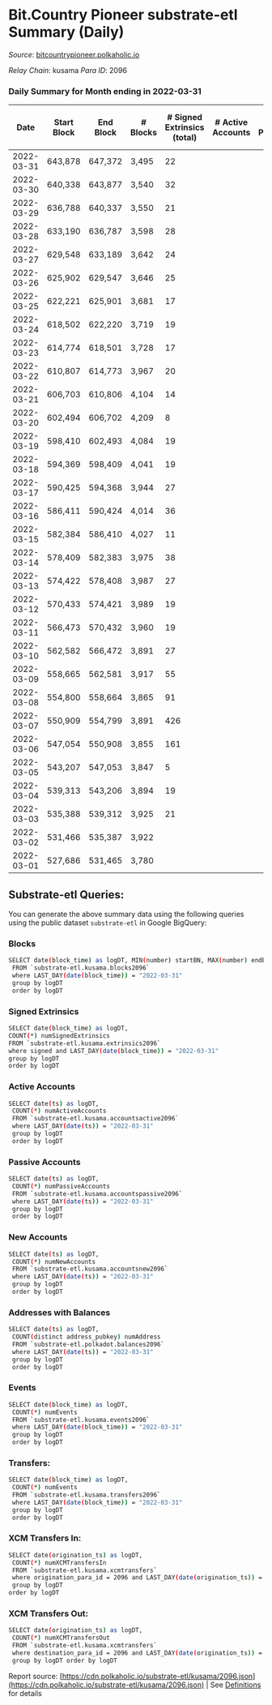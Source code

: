# Bit.Country Pioneer substrate-etl Summary (Daily)

_Source_: [bitcountrypioneer.polkaholic.io](https://bitcountrypioneer.polkaholic.io)

*Relay Chain*: kusama
*Para ID*: 2096



### Daily Summary for Month ending in 2022-03-31


| Date | Start Block | End Block | # Blocks | # Signed Extrinsics (total) | # Active Accounts | # Passive | # New | # Addresses with Balances | # Events | # Transfers | # XCM Transfers In | # XCM Transfers Out | Issues | 
| ---- | ----------- | --------- | -------- | --------------------------- | ----------------- | --------- | ----- | ------------------------- | -------- | ----------- | ------------------ | ------------------- | ------ |
| 2022-03-31 | 643,878 | 647,372 | 3,495 | 22 |  |  |  | 15,096 | 7,815 | 819  |   |   |  |
| 2022-03-30 | 640,338 | 643,877 | 3,540 | 32 |  |  |  | 15,046 | 8,031 | 890  |   |   |  |
| 2022-03-29 | 636,788 | 640,337 | 3,550 | 21 |  |  |  | 14,996 | 7,957 | 852  |   |   |  |
| 2022-03-28 | 633,190 | 636,787 | 3,598 | 28 |  |  |  | 14,946 | 8,086 | 847  |   |   |  |
| 2022-03-27 | 629,548 | 633,189 | 3,642 | 24 |  |  |  | 14,896 | 8,147 | 1,160  |   |   |  |
| 2022-03-26 | 625,902 | 629,547 | 3,646 | 25 |  |  |  | 14,696 | 8,360 | 1,042  |   |   |  |
| 2022-03-25 | 622,221 | 625,901 | 3,681 | 17 |  |  |  | 14,646 | 8,130 | 786  |   |   |  |
| 2022-03-24 | 618,502 | 622,220 | 3,719 | 19 |  |  |  | 14,596 | 8,252 | 919  |   |   |  |
| 2022-03-23 | 614,774 | 618,501 | 3,728 | 17 |  |  |  | 14,496 | 8,060 | 623  |   |   |  |
| 2022-03-22 | 610,807 | 614,773 | 3,967 | 20 |  |  |  | 14,446 | 8,691 | 859  |   |   |  |
| 2022-03-21 | 606,703 | 610,806 | 4,104 | 14 |  |  |  | 14,346 | 8,736 | 561  |   |   |  |
| 2022-03-20 | 602,494 | 606,702 | 4,209 | 8 |  |  |  | 14,296 | 8,825 | 565  |   |   |  |
| 2022-03-19 | 598,410 | 602,493 | 4,084 | 19 |  |  |  | 14,196 | 8,927 | 766  |   |   |  |
| 2022-03-18 | 594,369 | 598,409 | 4,041 | 19 |  |  |  | 14,146 | 8,818 | 837  |   |   |  |
| 2022-03-17 | 590,425 | 594,368 | 3,944 | 27 |  |  |  | 14,046 | 8,831 | 1,110  |   |   |  |
| 2022-03-16 | 586,411 | 590,424 | 4,014 | 36 |  |  |  | 13,896 | 9,015 | 1,098  |   |   |  |
| 2022-03-15 | 582,384 | 586,410 | 4,027 | 11 |  |  |  | 13,746 | 8,555 | 648  |   |   |  |
| 2022-03-14 | 578,409 | 582,383 | 3,975 | 38 |  |  |  | 13,646 | 9,066 | 1,550  |   |   |  |
| 2022-03-13 | 574,422 | 578,408 | 3,987 | 27 |  |  |  | 13,346 | 8,880 | 1,062  |   |   |  |
| 2022-03-12 | 570,433 | 574,421 | 3,989 | 19 |  |  |  | 13,196 | 8,762 | 1,097  |   |   |  |
| 2022-03-11 | 566,473 | 570,432 | 3,960 | 19 |  |  |  | 12,996 | 8,679 | 1,174  |   |   |  |
| 2022-03-10 | 562,582 | 566,472 | 3,891 | 27 |  |  |  | 12,746 | 8,690 | 1,464  |   |   |  |
| 2022-03-09 | 558,665 | 562,581 | 3,917 | 55 |  |  |  | 12,396 | 9,688 | 3,163  |   |   |  |
| 2022-03-08 | 554,800 | 558,664 | 3,865 | 91 |  |  |  | 11,587 | 9,987 | 4,274  |   |   |  |
| 2022-03-07 | 550,909 | 554,799 | 3,891 | 426 |  |  |  | 10,387 | 12,345 | 14,977  |   |   |  |
| 2022-03-06 | 547,054 | 550,908 | 3,855 | 161 |  |  |  | 3,932 | 8,539 | 8,032  |   |   |  |
| 2022-03-05 | 543,207 | 547,053 | 3,847 | 5 |  |  |  | 29 | 7,778 | 16  |   |   |  |
| 2022-03-04 | 539,313 | 543,206 | 3,894 | 19 |  |  |  | 21 | 7,963 | 23  |   |   |  |
| 2022-03-03 | 535,388 | 539,312 | 3,925 | 21 |  |  |  | 15 | 7,993 | 15  |   |   |  |
| 2022-03-02 | 531,466 | 535,387 | 3,922 |  |  |  |  | 8 | 7,848 |   |   |   |  |
| 2022-03-01 | 527,686 | 531,465 | 3,780 |  |  |  |  | 8 | 7,560 |   |   |   |  |

## Substrate-etl Queries:
You can generate the above summary data using the following queries using the public dataset `substrate-etl` in Google BigQuery:

### Blocks
```bash
SELECT date(block_time) as logDT, MIN(number) startBN, MAX(number) endBN, COUNT(*) numBlocks 
 FROM `substrate-etl.kusama.blocks2096`  
 where LAST_DAY(date(block_time)) = "2022-03-31" 
 group by logDT 
 order by logDT
```

### Signed Extrinsics
```bash
SELECT date(block_time) as logDT, 
COUNT(*) numSignedExtrinsics 
FROM `substrate-etl.kusama.extrinsics2096`  
where signed and LAST_DAY(date(block_time)) = "2022-03-31" 
group by logDT 
order by logDT
```

### Active Accounts
```bash
SELECT date(ts) as logDT, 
 COUNT(*) numActiveAccounts 
 FROM `substrate-etl.kusama.accountsactive2096` 
 where LAST_DAY(date(ts)) = "2022-03-31" 
 group by logDT 
 order by logDT
```

### Passive Accounts
```bash
SELECT date(ts) as logDT, 
 COUNT(*) numPassiveAccounts 
 FROM `substrate-etl.kusama.accountspassive2096` 
 where LAST_DAY(date(ts)) = "2022-03-31" 
 group by logDT 
 order by logDT
```

### New Accounts
```bash
SELECT date(ts) as logDT, 
 COUNT(*) numNewAccounts 
 FROM `substrate-etl.kusama.accountsnew2096` 
 where LAST_DAY(date(ts)) = "2022-03-31" 
 group by logDT
 order by logDT
```

### Addresses with Balances
```bash
SELECT date(ts) as logDT,
 COUNT(distinct address_pubkey) numAddress 
 FROM `substrate-etl.polkadot.balances2096` 
 where LAST_DAY(date(ts)) = "2022-03-31" 
 group by logDT 
 order by logDT
```

### Events
```bash
SELECT date(block_time) as logDT, 
 COUNT(*) numEvents 
 FROM `substrate-etl.kusama.events2096` 
 where LAST_DAY(date(block_time)) = "2022-03-31" 
 group by logDT 
 order by logDT
```

### Transfers:
```bash
SELECT date(block_time) as logDT, 
 COUNT(*) numEvents 
 FROM `substrate-etl.kusama.transfers2096` 
 where LAST_DAY(date(block_time)) = "2022-03-31" 
 group by logDT 
 order by logDT
```

### XCM Transfers In:
```bash
SELECT date(origination_ts) as logDT, 
 COUNT(*) numXCMTransfersIn 
 FROM `substrate-etl.kusama.xcmtransfers` 
 where origination_para_id = 2096 and LAST_DAY(date(origination_ts)) = "2022-03-31" 
 group by logDT 
order by logDT
```

### XCM Transfers Out:
```bash
SELECT date(origination_ts) as logDT, 
 COUNT(*) numXCMTransfersOut 
 FROM `substrate-etl.kusama.xcmtransfers` 
 where destination_para_id = 2096 and LAST_DAY(date(origination_ts)) = "2022-03-31" 
 group by logDT order by logDT
```


Report source: [https://cdn.polkaholic.io/substrate-etl/kusama/2096.json](https://cdn.polkaholic.io/substrate-etl/kusama/2096.json) | See [Definitions](/DEFINITIONS.md) for details

